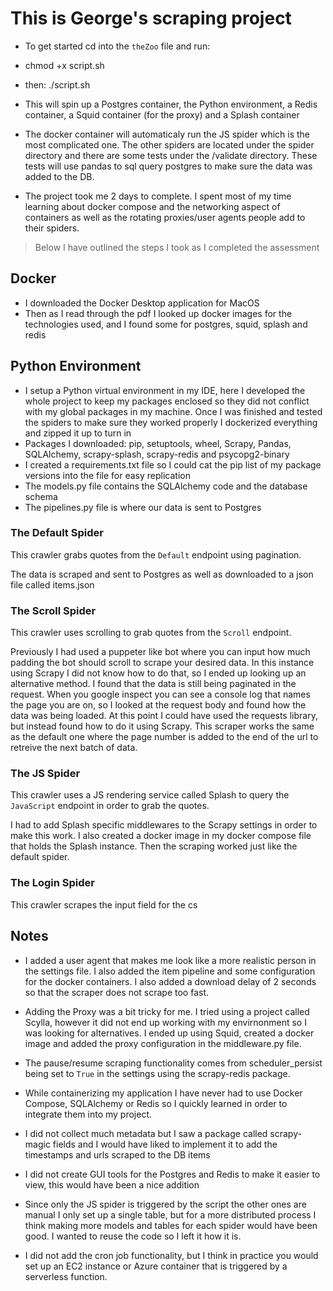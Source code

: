 # This is George's scraping project
- To get started cd into the `theZoo` file and run: 
- chmod +x script.sh
- then: ./script.sh
- This will spin up a Postgres container, the Python environment, a Redis container, a Squid container (for the proxy) and a Splash container
- The docker container will automaticaly run the JS spider which is the most complicated one. The other spiders are located under the spider directory and there are some tests under the /validate directory. These tests will use pandas to sql query postgres to make sure the data was added to the DB.

- The project took me 2 days to complete. I spent most of my time learning about docker compose and the networking aspect of containers as well as the rotating proxies/user agents people add to their spiders.

> Below I have outlined the steps I took as I completed the assessment


## Docker
- I downloaded the Docker Desktop application for MacOS
- Then as I read through the pdf I looked up docker images for the technologies used, and I found some for postgres, squid, splash and redis

## Python Environment
- I setup a Python virtual environment in my IDE, here I developed the whole project to keep my packages enclosed so they did not conflict with my global packages in my machine. Once I was finished and tested the spiders to make sure they worked properly I dockerized everything and zipped it up to turn in
- Packages I downloaded: pip, setuptools, wheel, Scrapy, Pandas, SQLAlchemy, scrapy-splash, scrapy-redis and psycopg2-binary
- I created a requirements.txt file so I could cat the pip list of my package versions into the file for easy replication
- The models.py file contains the SQLAlchemy code and the database schema
- The pipelines.py file is where our data is sent to Postgres

### The Default Spider
This crawler grabs quotes from the `Default` endpoint using pagination. 

The data is scraped and sent to Postgres as well as downloaded to a json file called items.json

### The Scroll Spider
This crawler uses scrolling to grab quotes from the `Scroll` endpoint.

Previously I had used a puppeter like bot where you can input how much padding the bot should scroll to scrape your desired data. In this instance using Scrapy I did not know how to do that, so I ended up looking up an alternative method. I found that the data is still being paginated in the request. When you google inspect you can see a console log that names the page you are on, so I looked at the request body and found how the data was being loaded. At this point I could have used the requests library, but instead found how to do it using Scrapy. This scraper works the same as the default one where the page number is added to the end of the url to retreive the next batch of data.

### The JS Spider
This crawler uses a JS rendering service called Splash to query the `JavaScript` endpoint in order to grab the quotes.

I had to add Splash specific middlewares to the Scrapy settings in order to make this work. I also created a docker image in my docker compose file that holds the Splash instance. Then the scraping worked just like the default spider.

### The Login Spider
This crawler scrapes the input field for the cs

## Notes
- I added a user agent that makes me look like a more realistic person in the settings file. I also added the item pipeline and some configuration for the docker containers. I also added a download delay of 2 seconds so that the scraper does not scrape too fast.

- Adding the Proxy was a bit tricky for me. I tried using a project called Scylla, however it did not end up working with my envirnonment so I was looking for alternatives. I ended up using Squid, created a docker image and added the proxy configuration in the middleware.py file.

- The pause/resume scraping functionality comes from scheduler_persist being set to `True` in the settings using the scrapy-redis package.

- While containerizing my application I have never had to use Docker Compose, SQLAlchemy or Redis so I quickly learned in order to integrate them into my project.

- I did not collect much metadata but I saw a package called scrapy-magic fields and I would have liked to implement it to add the timestamps and urls scraped to the DB items

- I did not create GUI tools for the Postgres and Redis to make it easier to view, this would have been a nice addition

- Since only the JS spider is triggered by the script the other ones are manual I only set up a single table, but for a more distributed process I think making more models and tables for each spider would have been good. I wanted to reuse the code so I left it how it is.

- I did not add the cron job functionality, but I think in practice you would set up an EC2 instance or Azure container that is triggered by a serverless function.